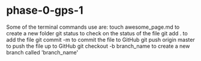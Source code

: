 # phase-0-gps-1
Some of the terminal commands use are:
touch awesome_page.md to create a new folder
git status to check on the status of the file
git add . to add the file
git commit -m to commit the file to GitHub
git push origin master to push the file up to GitHub
git checkout -b branch_name to create a new branch called 'branch_name'
